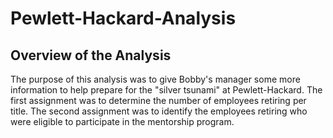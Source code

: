 # Pewlett-Hackard-Analysis
## Overview of the Analysis
The purpose of this analysis was to give Bobby's manager some more information to help prepare for the "silver tsunami" at Pewlett-Hackard. The first assignment was to determine the number of employees retiring per title.  The second assignment was to identify the employees retiring who were eligible to participate in the mentorship program.
